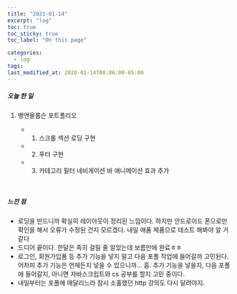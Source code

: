 ```yaml
---
title: "2021-01-14"
excerpt: "log"
toc: true
toc_sticky: true
toc_label: "On this page"

categories:
  - log
tags:
last_modified_at: 2020-01-14T08:06:00-05:00
---
```


##### 오늘 한 일

1. 뱅앤올룹슨 포트폴리오

   - 1. 스크롤 섹션 로딩 구현
   - 2. 푸터 구현
   - 3. 카테고리 필터 네비게이션 바 애니메이션 효과 추가

<br />

##### 느낀 점

- 로딩을 만드니까 확실히 레이아웃이 정리된 느낌이다. 하지만 안드로이드 폰으로만 확인을 해서 오류가 수정된 건지 모르겠다. 내일 애품 제품으로 테스트 해봐야 알 거 같다
- 드디어 끝이다. 한달은 족히 걸릴 줄 알았는데 보름만에 완료ㅎㅎ
- 로그인, 회원가입폼 등 추가 기능을 넣지 말고 다음 포폴 작업에 들어갈까 고민된다. 어차피 추가 기능은 언제든지 넣을 수 있으니까... 흠. 추가 기능을 넣을지, 다음 포폴에 들어갈지, 아니면 자바스크립트와 cs 공부를 할지 고민 중이다.
- 내일부터는 포폴에 매달리느라 잠시 소홀했던 http 강의도 다시 달려야지.
